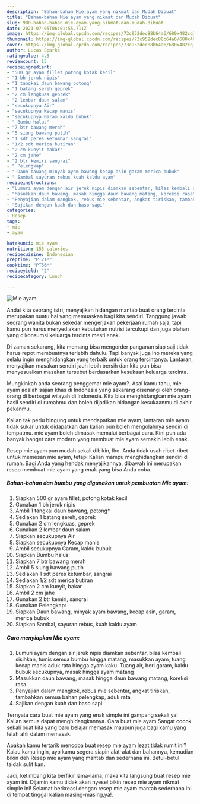 ```yaml
---
description: "Bahan-bahan Mie ayam yang nikmat dan Mudah Dibuat"
title: "Bahan-bahan Mie ayam yang nikmat dan Mudah Dibuat"
slug: 900-bahan-bahan-mie-ayam-yang-nikmat-dan-mudah-dibuat
date: 2021-07-05T06:01:55.711Z
image: https://img-global.cpcdn.com/recipes/73c952dec88b64a6/680x482cq70/mie-ayam-foto-resep-utama.jpg
thumbnail: https://img-global.cpcdn.com/recipes/73c952dec88b64a6/680x482cq70/mie-ayam-foto-resep-utama.jpg
cover: https://img-global.cpcdn.com/recipes/73c952dec88b64a6/680x482cq70/mie-ayam-foto-resep-utama.jpg
author: Lucas Sparks
ratingvalue: 4.5
reviewcount: 15
recipeingredient:
- "500 gr ayam fillet potong kotak kecil"
- "1 bh jeruk nipis"
- "1 tangkai daun bawang potong"
- "1 batang sereh geprek"
- "2 cm lengkuas geprek"
- "2 lembar daun salam"
- "secukupnya Air"
- "secukupnya Kecap manis"
- "secukupnya Garam kaldu bubuk"
- " Bumbu halus"
- "7 btr bawang merah"
- "5 siung bawang putih"
- "1 sdt peres ketumbar sangrai"
- "1/2 sdt merica butiran"
- "2 cm kunyit bakar"
- "2 cm jahe"
- "2 btr kemiri sangrai"
- " Pelengkap"
- " Daun bawang minyak ayam bawang kecap asin garam merica bubuk"
- " Sambal sayuran rebus kuah kaldu ayam"
recipeinstructions:
- "Lumuri ayam dengan air jeruk nipis diamkan sebentar, bilas kembali sisihkan, tumis semua bumbu hingga matang, masukkan ayam, tuang kecap manis aduk rata hingga ayam kaku. Tuang air, beri garam, kaldu bubuk secukupnya, masak hingga ayam matang"
- "Masukkan daun bawang, masak hingga daun bawang matang, koreksi rasa"
- "Penyajian dalam mangkok, rebus mie sebentar, angkat tiriskan, tambahkan semua bahan pelengkap, aduk rata"
- "Sajikan dengan kuah dan baso sapi"
categories:
- Resep
tags:
- mie
- ayam

katakunci: mie ayam 
nutrition: 155 calories
recipecuisine: Indonesian
preptime: "PT21M"
cooktime: "PT56M"
recipeyield: "2"
recipecategory: Lunch

---
```



![Mie ayam](https://img-global.cpcdn.com/recipes/73c952dec88b64a6/680x482cq70/mie-ayam-foto-resep-utama.jpg)

Andai kita seorang istri, menyajikan hidangan mantab buat orang tercinta merupakan suatu hal yang memuaskan bagi kita sendiri. Tanggung jawab seorang  wanita bukan sekedar mengerjakan pekerjaan rumah saja, tapi kamu pun harus menyediakan kebutuhan nutrisi tercukupi dan juga olahan yang dikonsumsi keluarga tercinta mesti enak.

Di zaman  sekarang, kita memang bisa mengorder panganan siap saji tidak harus repot membuatnya terlebih dahulu. Tapi banyak juga lho mereka yang selalu ingin menghidangkan yang terbaik untuk orang tercintanya. Lantaran, menyajikan masakan sendiri jauh lebih bersih dan kita pun bisa menyesuaikan masakan tersebut berdasarkan kesukaan keluarga tercinta. 



Mungkinkah anda seorang penggemar mie ayam?. Asal kamu tahu, mie ayam adalah sajian khas di Indonesia yang sekarang disenangi oleh orang-orang di berbagai wilayah di Indonesia. Kita bisa menghidangkan mie ayam hasil sendiri di rumahmu dan boleh dijadikan hidangan kesukaanmu di akhir pekanmu.

Kalian tak perlu bingung untuk mendapatkan mie ayam, lantaran mie ayam tidak sukar untuk didapatkan dan kalian pun boleh mengolahnya sendiri di tempatmu. mie ayam boleh dimasak memalui berbagai cara. Kini pun ada banyak banget cara modern yang membuat mie ayam semakin lebih enak.

Resep mie ayam pun mudah sekali dibikin, lho. Anda tidak usah ribet-ribet untuk memesan mie ayam, tetapi Kalian mampu menghidangkan sendiri di rumah. Bagi Anda yang hendak menyajikannya, dibawah ini merupakan resep membuat mie ayam yang enak yang bisa Anda coba.

<!--inarticleads1-->

##### Bahan-bahan dan bumbu yang digunakan untuk pembuatan Mie ayam:

1. Siapkan 500 gr ayam fillet, potong kotak kecil
1. Gunakan 1 bh jeruk nipis
1. Ambil 1 tangkai daun bawang, potong*
1. Sediakan 1 batang sereh, geprek
1. Gunakan 2 cm lengkuas, geprek
1. Gunakan 2 lembar daun salam
1. Siapkan secukupnya Air
1. Siapkan secukupnya Kecap manis
1. Ambil secukupnya Garam, kaldu bubuk
1. Siapkan  Bumbu halus:
1. Siapkan 7 btr bawang merah
1. Ambil 5 siung bawang putih
1. Sediakan 1 sdt peres ketumbar, sangrai
1. Sediakan 1/2 sdt merica butiran
1. Siapkan 2 cm kunyit, bakar
1. Ambil 2 cm jahe
1. Gunakan 2 btr kemiri, sangrai
1. Gunakan  Pelengkap:
1. Siapkan  Daun bawang, minyak ayam bawang, kecap asin, garam, merica bubuk
1. Siapkan  Sambal, sayuran rebus, kuah kaldu ayam




<!--inarticleads2-->

##### Cara menyiapkan Mie ayam:

1. Lumuri ayam dengan air jeruk nipis diamkan sebentar, bilas kembali sisihkan, tumis semua bumbu hingga matang, masukkan ayam, tuang kecap manis aduk rata hingga ayam kaku. Tuang air, beri garam, kaldu bubuk secukupnya, masak hingga ayam matang
1. Masukkan daun bawang, masak hingga daun bawang matang, koreksi rasa
1. Penyajian dalam mangkok, rebus mie sebentar, angkat tiriskan, tambahkan semua bahan pelengkap, aduk rata
1. Sajikan dengan kuah dan baso sapi




Ternyata cara buat mie ayam yang enak simple ini gampang sekali ya! Kalian semua dapat menghidangkannya. Cara buat mie ayam Sangat cocok sekali buat kita yang baru belajar memasak maupun juga bagi kamu yang telah ahli dalam memasak.

Apakah kamu tertarik mencoba buat resep mie ayam lezat tidak rumit ini? Kalau kamu ingin, ayo kamu segera siapin alat-alat dan bahannya, kemudian bikin deh Resep mie ayam yang mantab dan sederhana ini. Betul-betul taidak sulit kan. 

Jadi, ketimbang kita berfikir lama-lama, maka kita langsung buat resep mie ayam ini. Dijamin kamu tiidak akan nyesel bikin resep mie ayam nikmat simple ini! Selamat berkreasi dengan resep mie ayam mantab sederhana ini di tempat tinggal kalian masing-masing,ya!.

